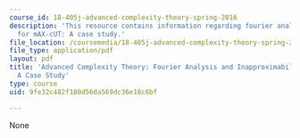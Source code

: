 ```yaml
---
course_id: 18-405j-advanced-complexity-theory-spring-2016
description: 'This resource contains information regarding fourier analysis and inapproximability
  for mAX-cUT: A case study.'
file_location: /coursemedia/18-405j-advanced-complexity-theory-spring-2016/9fe32c482f180d56da569dc36e18c6bf_MIT18_405JS16_Fourier.pdf
file_type: application/pdf
layout: pdf
title: 'Advanced Complexity Theory: Fourier Analysis and Inapproximability for MAX-CUT:
  A Case Study'
type: course
uid: 9fe32c482f180d56da569dc36e18c6bf

---
```

None